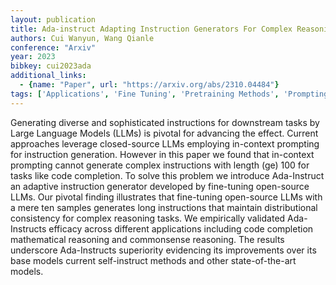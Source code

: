 ```yaml
---
layout: publication
title: Ada-instruct Adapting Instruction Generators For Complex Reasoning
authors: Cui Wanyun, Wang Qianle
conference: "Arxiv"
year: 2023
bibkey: cui2023ada
additional_links:
  - {name: "Paper", url: "https://arxiv.org/abs/2310.04484"}
tags: ['Applications', 'Fine Tuning', 'Pretraining Methods', 'Prompting', 'RAG', 'Training Techniques']
---
```

Generating diverse and sophisticated instructions for downstream tasks by Large Language Models (LLMs) is pivotal for advancing the effect. Current approaches leverage closed-source LLMs employing in-context prompting for instruction generation. However in this paper we found that in-context prompting cannot generate complex instructions with length (ge) 100 for tasks like code completion. To solve this problem we introduce Ada-Instruct an adaptive instruction generator developed by fine-tuning open-source LLMs. Our pivotal finding illustrates that fine-tuning open-source LLMs with a mere ten samples generates long instructions that maintain distributional consistency for complex reasoning tasks. We empirically validated Ada-Instructs efficacy across different applications including code completion mathematical reasoning and commonsense reasoning. The results underscore Ada-Instructs superiority evidencing its improvements over its base models current self-instruct methods and other state-of-the-art models.
